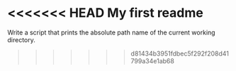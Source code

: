<<<<<<< HEAD
My first readme
=======
Write a script that prints the absolute path name of the current working directory.
>>>>>>> d81434b3951fdbec5f292f208d41799a34e1ab68
